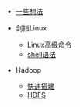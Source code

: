 <!-- docs/_sidebar.md -->
* [一些想法](guide.md "The greatest guide in the world")

* 剑指Linux
    * [Linux高级命令](bigdata/linux/linuxs/)
    * [shell语法](bigdata/linux/shell/)

* Hadoop
    * [快速搭建](bigdata/hadoop/install/)
    * [HDFS](bigdata/hadoop/hdfs/)